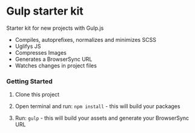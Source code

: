 # Gulp starter kit
 Starter kit for new projects with Gulp.js

- Compiles, autoprefixes, normalizes and minimizes SCSS
- Uglifys JS
- Compresses Images
- Generates a BrowserSync URL
- Watches changes in project files

### Getting Started
1) Clone this project

2) Open terminal and run: `npm install` - this will build your packages

3) Run: `gulp` - this will build your assets and generate your BrowserSync URL
